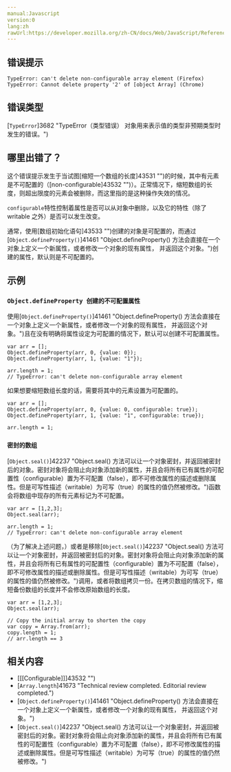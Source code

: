 ```yaml
---
manual:Javascript
version:0
lang:zh
rawUrl:https://developer.mozilla.org/zh-CN/docs/Web/JavaScript/Reference/Errors/Non_configurable_array_element
---
```






## 错误提示<a name="错误提示"></a>

```
TypeError: can't delete non-configurable array element (Firefox)
TypeError: Cannot delete property '2' of [object Array] (Chrome)

```

## 错误类型<a name="错误类型"></a>


[`TypeError`]3682 "TypeError（类型错误） 对象用来表示值的类型非预期类型时发生的错误。")


## 哪里出错了？<a name="哪里出错了？"></a>


这个错误提示发生于当试图[缩短一个数组的长度]43531 "")的时候，其中有元素是不可配置的（[non-configurable]43532 "")）。正常情况下，缩短数组的长度，则超出限度的元素会被删除，而这里指的是这种操作失效的情况。



`configurable`特性控制着属性是否可以从对象中删除，以及它的特性（除了 writable 之外）是否可以发生改变。



通常，使用[数组初始化语句]43533 "")创建的对象是可配置的，而通过[`Object.defineProperty()`]41461 "Object.defineProperty() 方法会直接在一个对象上定义一个新属性，或者修改一个对象的现有属性， 并返回这个对象。")创建的属性，默认则是不可配置的。


## 示例<a name="示例"></a>

### `Object.defineProperty 创建的不可配置属性`<a name="通过_Object.defineProperty_创建的不可配置属性"></a>


使用[`Object.defineProperty()`]41461 "Object.defineProperty() 方法会直接在一个对象上定义一个新属性，或者修改一个对象的现有属性， 并返回这个对象。")且在没有明确将属性设定为可配置的情况下，默认可以创建不可配置属性。


```
var arr = [];
Object.defineProperty(arr, 0, {value: 0}); 
Object.defineProperty(arr, 1, {value: "1"});

arr.length = 1;
// TypeError: can't delete non-configurable array element
```


如果想要缩短数组长度的话，需要将其中的元素设置为可配置的。


```
var arr = [];
Object.defineProperty(arr, 0, {value: 0, configurable: true});
Object.defineProperty(arr, 1, {value: "1", configurable: true});

arr.length = 1;
```

### `密封的数组`<a name="密封的数组"></a>


[`Object.seal()`]42237 "Object.seal() 方法可以让一个对象密封，并返回被密封后的对象。密封对象将会阻止向对象添加新的属性，并且会将所有已有属性的可配置性（configurable）置为不可配置（false），即不可修改属性的描述或删除属性。但是可写性描述（writable）为可写（true）的属性的值仍然被修改。")函数会将数组中现存的所有元素标记为不可配置。


```
var arr = [1,2,3];
Object.seal(arr);

arr.length = 1;
// TypeError: can't delete non-configurable array element
```


（为了解决上述问题，）或者是移除[`Object.seal()`]42237 "Object.seal() 方法可以让一个对象密封，并返回被密封后的对象。密封对象将会阻止向对象添加新的属性，并且会将所有已有属性的可配置性（configurable）置为不可配置（false），即不可修改属性的描述或删除属性。但是可写性描述（writable）为可写（true）的属性的值仍然被修改。")调用，或者将数组拷贝一份。在拷贝数组的情况下，缩短备份数组的长度并不会修改原始数组的长度。


```
var arr = [1,2,3];
Object.seal(arr);

// Copy the initial array to shorten the copy
var copy = Array.from(arr);
copy.length = 1;
// arr.length == 3
```

## 相关内容<a name="相关内容"></a>

* [[[Configurable]]]43532 "")
* [`Array.length`]41673 "Technical review completed. Editorial review completed.")
* [`Object.defineProperty()`]41461 "Object.defineProperty() 方法会直接在一个对象上定义一个新属性，或者修改一个对象的现有属性， 并返回这个对象。")
* [`Object.seal()`]42237 "Object.seal() 方法可以让一个对象密封，并返回被密封后的对象。密封对象将会阻止向对象添加新的属性，并且会将所有已有属性的可配置性（configurable）置为不可配置（false），即不可修改属性的描述或删除属性。但是可写性描述（writable）为可写（true）的属性的值仍然被修改。")



